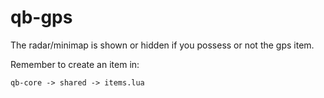 # qb-gps
 The radar/minimap is shown or hidden if you possess or not the gps item.

Remember to create an item in:
```
qb-core -> shared -> items.lua
```
